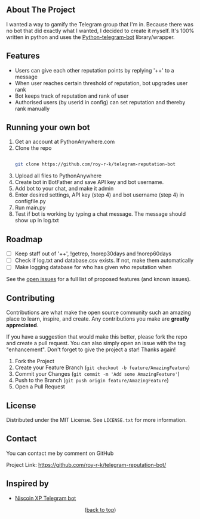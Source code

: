 <!-- Improved compatibility of back to top link: See: https://github.com/othneildrew/Best-README-Template/pull/73 -->
<a name="readme-top"></a>
<!--
*** Thanks for checking out the Best-README-Template. If you have a suggestion
*** that would make this better, please fork the repo and create a pull request
*** or simply open an issue with the tag "enhancement".
*** Don't forget to give the project a star!
*** Thanks again! Now go create something AMAZING! :D
-->

<!-- ABOUT THE PROJECT -->
## About The Project

I wanted a way to gamify the Telegram group that I'm in. Because there was no bot that did exactly what I wanted, I decided to create it myself. It's 100% written in python and uses the [Python-telegram-bot](https://python-telegram-bot.org/) library/wrapper.

<!-- GETTING STARTED -->
## Features

- Users can give each other reputation points by replying '++' to a message
- When user reaches certain threshold of reputation, bot upgrades user rank
- Bot keeps track of reputation and rank of user
- Authorised users (by userid in config) can set reputation and thereby rank manually

<!-- RUNNING THIS BOT -->
## Running your own bot

1. Get an account at PythonAnywhere.com
2. Clone the repo
   ```sh
   
   git clone https://github.com/roy-r-k/telegram-reputation-bot
   
   ```
3. Upload all files to PythonAnywhere
4. Create bot in BotFather and save API key and bot username.
5. Add bot to your chat, and make it admin
6. Enter desired settings, API key (step 4) and bot username (step 4) in configfile.py
7. Run main.py
8. Test if bot is working by typing a chat message. The message should show up in log.txt



<!-- ROADMAP -->
## Roadmap

- [ ] Keep staff out of '++', !getrep, !norep30days and !norep60days
- [ ] Check if log.txt and database.csv exists. If not, make them automatically
- [ ] Make logging database for who has given who reputation when

See the [open issues](https://github.com/roy-r-k/telegram-reputation-bot/issues) for a full list of proposed features (and known issues).



<!-- CONTRIBUTING -->
## Contributing

Contributions are what make the open source community such an amazing place to learn, inspire, and create. Any contributions you make are **greatly appreciated**.

If you have a suggestion that would make this better, please fork the repo and create a pull request. You can also simply open an issue with the tag "enhancement".
Don't forget to give the project a star! Thanks again!

1. Fork the Project
2. Create your Feature Branch (`git checkout -b feature/AmazingFeature`)
3. Commit your Changes (`git commit -m 'Add some AmazingFeature'`)
4. Push to the Branch (`git push origin feature/AmazingFeature`)
5. Open a Pull Request


<!-- LICENSE -->
## License

Distributed under the MIT License. See `LICENSE.txt` for more information.


<!-- CONTACT -->
## Contact

You can contact me by comment on GitHub

Project Link: [https://github.com/roy-r-k/telegram-reputation-bot/
](https://github.com/roy-r-k/telegram-reputation-bot/)


<!-- ACKNOWLEDGMENTS -->
## Inspired by

- [Niscoin XP Telegram bot](https://github.com/Nischay-Pro/niscoin)

<p align="center">(<a href="#readme-top">back to top</a>)</p>
